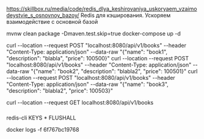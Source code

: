 https://skillbox.ru/media/code/redis_dlya_keshirovaniya_uskoryaem_vzaimodeystvie_s_osnovnoy_bazoy/ Redis для кэширования. Ускоряем взаимодействие с основной базой

mvnw clean package -Dmaven.test.skip=true
docker-compose up -d


curl --location --request POST "localhost:8080/api/v1/books" --header "Content-Type: application/json"   --data-raw "{\"name\": \"book1\",  \"description\": \"blabla\", \"price\": 100500}"
curl --location --request POST "localhost:8080/api/v1/books" --header "Content-Type: application/json"   --data-raw "{\"name\": \"book2\",  \"description\": \"blabla2\", \"price\": 100501}"
curl --location --request POST "localhost:8080/api/v1/books" --header "Content-Type: application/json"   --data-raw "{\"name\": \"book3\",  \"description\": \"blabla2\", \"price\": 100503}"



curl --location --request GET localhost:8080/api/v1/books


###
redis-cli
KEYS *
FLUSHALL

docker logs -f 6f767bc19768 